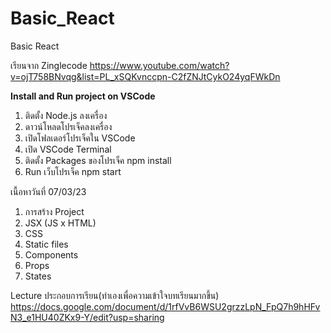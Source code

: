 # Basic_React
Basic React

เรียนจาก Zinglecode
https://www.youtube.com/watch?v=ojT758BNvqg&list=PL_xSQKvnccpn-C2fZNJtCykO24yqFWkDn

**Install and Run project on VSCode**
1. ติดตั้ง Node.js ลงเครื่อง
2. ดาวน์โหลดโปรเจ็คลงเครื่อง
3. เปิดโฟลเดอร์โปรเจ็คใน VSCode
4. เปิด VSCode Terminal
5. ติดตั้ง Packages ของโปรเจ็ค npm install
6. Run เว็บโปรเจ็ค npm start

เนื้อหาวันที่ 07/03/23
1. การสร้าง Project
2. JSX (JS x HTML)
3. CSS
4. Static files
5. Components
6. Props
7. States

Lecture ประกอบการเรียน(ทำเองเพื่อความเข้าใจบทเรียนมากขึ้น)
https://docs.google.com/document/d/1rfVvB6WSU2grzzLpN_FpQ7h9hHFvN3_e1HU40ZKx9-Y/edit?usp=sharing

